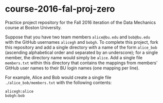 # course-2016-fal-proj-zero
Practice project repository for the Fall 2016 iteration of the Data Mechanics course at Boston University.

Suppose that you have two team members `alice@bu.edu` and `bob@bu.edu` with the GitHub usernames `alicegh` and `bobgh`. To complete this project, fork this repository and add a single directory with a name of the form `alice_bob` (ascending alphabetical order and separated by an underscore); for a single member, the directory name would simply be `alice`. Add a single file `members.txt`  within this directory that contains the mappings from members' GitHub user names to their BU login names (one mapping per line).

For example, Alice and Bob would create a single file `./alice_bob/members.txt` with the following contents:
```
alicegh:alice
bobgh:bob
```
